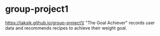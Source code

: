# group-project1
https://jaksik.github.io/group-project1/
"The Goal Achiever" records user data and recommends recipes to achieve their weight goal.
